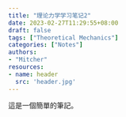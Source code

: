 ```yaml
---
title: "理论力学学习笔记2"
date: 2023-02-27T11:29:55+08:00
draft: false
tags: ["Theoretical Mechanics"]
categories: ["Notes"]
authors:
- "Mitcher"
resources:
- name: header
  src: 'header.jpg'
---
```


這是一個簡單的筆記。
